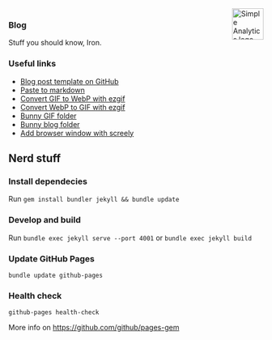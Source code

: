 <a href="https://simpleanalytics.com/?ref=github.com/simpleanalytics/blog">
  <img src="https://assets.simpleanalytics.com/images/logos/logo-github-readme.png" alt="Simple Analytics logo" align="right" height="62" />
</a>

### Blog

Stuff you should know, Iron.

### Useful links

- [Blog post template on GitHub](https://github.com/simpleanalytics/blog/blob/master/_posts/empty-post.md)
- [Paste to markdown](https://euangoddard.github.io/clipboard2markdown/)
- [Convert GIF to WebP with ezgif](https://ezgif.com/gif-to-webp)
- [Convert WebP to GIF with ezgif](https://ezgif.com/webp-to-gif)
- [Bunny GIF folder](https://panel.bunny.net/storagezones/edit/26541/#/sa-assets/gifs/)
- [Bunny blog folder](https://panel.bunny.net/storagezones/edit/26541/#/sa-assets/blog/)
- [Add browser window with screely](https://www.screely.com/editor)

## Nerd stuff

### Install dependecies

Run `gem install bundler jekyll && bundle update`

### Develop and build

Run `bundle exec jekyll serve --port 4001` or `bundle exec jekyll build`

### Update GitHub Pages

```
bundle update github-pages
```

### Health check

```
github-pages health-check
```

More info on https://github.com/github/pages-gem
